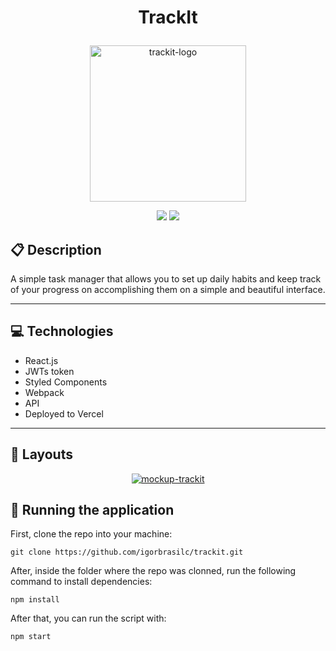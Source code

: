 # <p align = "center"> TrackIt </p>

<p align="center">
   <a href="#"><img src="https://i.ibb.co/M7M2Yhy/trackit-logo.png" alt="trackit-logo" border="0" width="250px"></a>
</p>

<p align = "center">
   <img src="https://img.shields.io/badge/author-igorbrasilc-4dae71?style=flat-square" />
   <img src="https://img.shields.io/github/languages/count/igorbrasilc/trackit?color=4dae71&style=flat-square" />
</p>


##  :clipboard: Description

A simple task manager that allows you to set up daily habits and keep track of your progress on accomplishing them on a simple and beautiful interface. 
***

## :computer:	 Technologies

- React.js
- JWTs token
- Styled Components
- Webpack
- API
- Deployed to Vercel

***

## :rocket: Layouts

<p align="center">
<a href="#"><img src="https://i.ibb.co/VBN54vc/mockup-trackit.png" alt="mockup-trackit" border="0"></a>
</p>


## 🏁 Running the application


First, clone the repo into your machine:

```
git clone https://github.com/igorbrasilc/trackit.git
```

After, inside the folder where the repo was clonned, run the following command to install dependencies:

```
npm install
```

After that, you can run the script with:
```
npm start
```


